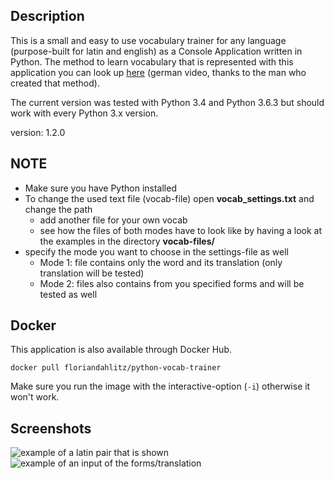 ## Description ##
This is a small and easy to use vocabulary trainer for any language (purpose-built for latin and english) as a Console Application written in Python. The method to learn vocabulary that is represented with this application you can look up <a href="https://www.youtube.com/watch?v=VBw2m5PYIm0">here</a> (german video, thanks to the man who created that method).

The current version was tested with Python 3.4 and Python 3.6.3 but should work with every Python 3.x version.

version: 1.2.0

## NOTE
* Make sure you have Python installed
* To change the used text file (vocab-file) open **vocab_settings.txt** and change the path
    * add another file for your own vocab
    * see how the files of both modes have to look like by having a look at the examples in the directory **vocab-files/**
* specify the mode you want to choose in the settings-file as well
    * Mode 1: file contains only the word and its translation (only translation will be tested)
    * Mode 2: files also contains from you specified forms and will be tested as well

## Docker
This application is also available through Docker Hub.

```docker pull floriandahlitz/python-vocab-trainer```

Make sure you run the image with the interactive-option (```-i```) otherwise it won't work.

## Screenshots
<img src="images/img1.JPG" alt="example of a latin pair that is shown">

<img src="images/img2.JPG" alt="example of an input of the forms/translation">
